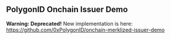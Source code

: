 ## PolygonID Onchain Issuer Demo

**Warning: Deprecated!** New implementation is here: https://github.com/0xPolygonID/onchain-merklized-issuer-demo
